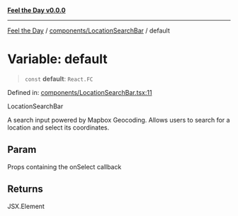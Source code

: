 [**Feel the Day v0.0.0**](../../../README.md)

***

[Feel the Day](../../../README.md) / [components/LocationSearchBar](../README.md) / default

# Variable: default

> `const` **default**: `React.FC`

Defined in: [components/LocationSearchBar.tsx:11](https://github.com/HyeinKang/feel-the-day/blob/6b0d3fb3bda5bce2accd42bfbaa4c5a46f07891e/src/components/LocationSearchBar.tsx#L11)

LocationSearchBar

A search input powered by Mapbox Geocoding.
Allows users to search for a location and select its coordinates.

## Param

Props containing the onSelect callback

## Returns

JSX.Element

